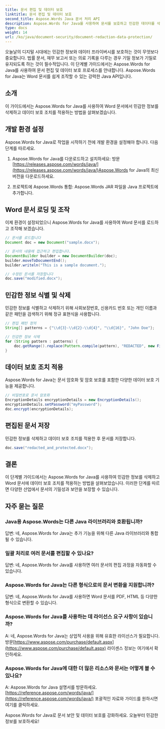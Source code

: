 ```yaml
---
title: 문서 편집 및 데이터 보호
linktitle: 문서 편집 및 데이터 보호
second_title: Aspose.Words Java 문서 처리 API
description: Aspose.Words for Java를 사용하여 문서를 보호하고 민감한 데이터를 삭제하는 방법을 알아보세요. 소스 코드가 포함된 단계별 가이드.
type: docs
weight: 14
url: /ko/java/document-security/document-redaction-data-protection/
---
```


오늘날의 디지털 시대에는 민감한 정보와 데이터 프라이버시를 보호하는 것이 무엇보다 중요합니다. 법률 문서, 재무 보고서 또는 의료 기록을 다루는 경우 기밀 정보가 기밀로 유지되도록 하는 것이 필수적입니다. 이 단계별 가이드에서는 Aspose.Words for Java를 사용하여 문서 편집 및 데이터 보호 프로세스를 안내합니다. Aspose.Words for Java는 Word 문서를 쉽게 조작할 수 있는 강력한 Java API입니다.

## 소개

이 가이드에서는 Aspose.Words for Java를 사용하여 Word 문서에서 민감한 정보를 삭제하고 데이터 보호 조치를 적용하는 방법을 살펴보겠습니다. 

## 개발 환경 설정

Aspose.Words for Java로 작업을 시작하기 전에 개발 환경을 설정해야 합니다. 다음 단계를 따르세요.

1.  Aspose.Words for Java를 다운로드하고 설치하세요: 방문[https://releases.aspose.com/words/java/](https://releases.aspose.com/words/java/)Aspose.Words for Java의 최신 버전을 다운로드하세요.

2. 프로젝트에 Aspose.Words 통합: Aspose.Words JAR 파일을 Java 프로젝트에 추가합니다.

## Word 문서 로딩 및 조작

이제 환경이 설정되었으니 Aspose.Words for Java를 사용하여 Word 문서를 로드하고 조작해 보겠습니다.

```java
// 문서를 로드합니다
Document doc = new Document("sample.docx");

// 문서의 내용에 접근하고 편집합니다.
DocumentBuilder builder = new DocumentBuilder(doc);
builder.moveToDocumentEnd();
builder.writeln("This is a sample document.");

// 수정된 문서를 저장합니다
doc.save("modified.docx");
```

## 민감한 정보 식별 및 삭제

민감한 정보를 식별하고 삭제하기 위해 사회보장번호, 신용카드 번호 또는 개인 이름과 같은 패턴을 검색하기 위해 정규 표현식을 사용합니다.

```java
// 편집 패턴 정의
String[] patterns = {"\\d{3}-\\d{2}-\\d{4}", "\\d{16}", "John Doe"};

// 민감한 정보 삭제
for (String pattern : patterns) {
    doc.getRange().replace(Pattern.compile(pattern), "REDACTED", new FindReplaceOptions());
}
```

## 데이터 보호 조치 적용

Aspose.Words for Java는 문서 암호화 및 암호 보호를 포함한 다양한 데이터 보호 기능을 제공합니다.

```java
// 비밀번호로 문서 암호화
EncryptionDetails encryptionDetails = new EncryptionDetails();
encryptionDetails.setPassword("myPassword");
doc.encrypt(encryptionDetails);
```

## 편집된 문서 저장

민감한 정보를 삭제하고 데이터 보호 조치를 적용한 후 문서를 저장합니다.

```java
doc.save("redacted_and_protected.docx");
```

## 결론

이 단계별 가이드에서는 Aspose.Words for Java를 사용하여 민감한 정보를 삭제하고 Word 문서에 데이터 보호 조치를 적용하는 방법을 살펴보았습니다. 이러한 단계를 따르면 다양한 산업에서 문서의 기밀성과 보안을 보장할 수 있습니다.

## 자주 묻는 질문

### Java용 Aspose.Words는 다른 Java 라이브러리와 호환됩니까?

답변: 네, Aspose.Words for Java는 추가 기능을 위해 다른 Java 라이브러리와 통합될 수 있습니다.

### 일괄 처리로 여러 문서를 편집할 수 있나요?

답변: 네, Aspose.Words for Java를 사용하면 여러 문서의 편집 과정을 자동화할 수 있습니다.

### Aspose.Words for Java는 다른 형식으로의 문서 변환을 지원합니까?

답변: 네, Aspose.Words for Java를 사용하면 Word 문서를 PDF, HTML 등 다양한 형식으로 변환할 수 있습니다.

### Aspose.Words for Java를 사용하는 데 라이선스 요구 사항이 있습니까?

 A: 네, Aspose.Words for Java는 상업적 사용을 위해 유효한 라이선스가 필요합니다. 방문[https://www.aspose.com/purchase/default.aspx](https://www.aspose.com/purchase/default.aspx) 라이센스 정보는 여기에서 확인하세요.

### Aspose.Words for Java에 대한 더 많은 리소스와 문서는 어떻게 볼 수 있나요?

A: Aspose.Words for Java 설명서를 방문하세요.[https://reference.aspose.com/words/java/](https://reference.aspose.com/words/java/) 포괄적인 자료와 가이드를 원하시면 여기를 클릭하세요.

Aspose.Words for Java로 문서 보안 및 데이터 보호를 강화하세요. 오늘부터 민감한 정보를 보호하세요!